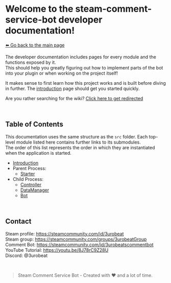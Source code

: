 # Welcome to the steam-comment-service-bot developer documentation!  
[⬅️ Go back to the main page](../..#readme)

The developer documentation includes pages for every module and the functions exposed by it.  
This should help you greatly figuring out how to implement parts of the bot into your plugin or when working on the project itself!  

It makes sense to first learn how this project works and is built before diving in further. The [introduction](./introduction.md) page should get you started quickly.

Are you rather searching for the wiki? [Click here to get redirected](../wiki#readme)

&nbsp;

## Table of Contents
This documentation uses the same structure as the `src` folder. Each top-level module listed here contains further links to its submodules.  
The order of this list represents the order in which they are instantiated when the application is started.

- [Introduction](./introduction.md)
- Parent Process:
  - [Starter](./starter.md)
- Child Process:
  - [Controller](./controller/controller.md)
  - [DataManager](./dataManager/dataManager.md)
  - [Bot](./bot/bot.md)

&nbsp;

## Contact
Steam profile: https://steamcommunity.com/id/3urobeat  
Steam group: https://steamcommunity.com/groups/3urobeatGroup  
Comment Bot: https://steamcommunity.com/id/3urobeatscommentbot  
YouTube Tutorial: https://youtu.be/8J78rC9Z28U  
Discord: @3urobeat  

&nbsp;

> Steam Comment Service Bot - Created with ❤️ and a lot of time.